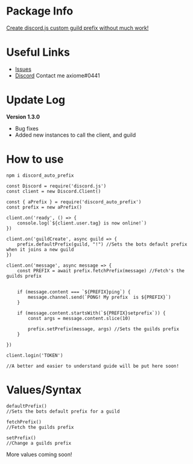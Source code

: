 # Package Info

[Create discord.js custom guild prefix without much work!](https://www.npmjs.com/package/discord_auto_prefix)

# Useful Links

- [Issues](https://github.com/TheAxiome/discord_auto_prefix/issues)
- [Discord](https://discord.gg/ZbKVPY5) Contact me axiome#0441

# Update Log

**Version 1.3.0**
- Bug fixes
- Added new instances to call the client, and guild

# How to use

`npm i discord_auto_prefix`

```
const Discord = require('discord.js')
const client = new Discord.Client()

const { aPrefix } = require('discord_auto_prefix')
const prefix = new aPrefix()

client.on('ready', () => {
    console.log(`${client.user.tag} is now online!`)
})

client.on('guildCreate', async guild => {
    prefix.defaultPrefix(guild, "!") //Sets the bots default prefix when it joins a new guild
})

client.on('message', async message => {
    const PREFIX = await prefix.fetchPrefix(message) //Fetch's the guilds prefix


    if (message.content === `${PREFIX}ping`) {
        message.channel.send(`PONG! My prefix  is ${PREFIX}`)
    }

    if (message.content.startsWith(`${PREFIX}setprefix`)) {
        const args = message.content.slice(10)

        prefix.setPrefix(message, args) //Sets the guilds prefix
    }

})

client.login('TOKEN')

//A better and easier to understand guide will be put here soon!
```

# Values/Syntax

```
defaultPrefix() 
//Sets the bots default prefix for a guild
```

```
fetchPrefix()
//Fetch the guilds prefix
```

```
setPrefix()
//Change a guilds prefix
```

More values coming soon!
